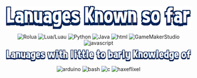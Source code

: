 <img src="/Images/LanSofar.png">
<div style="text-align: center;align-items: center;margin: 10px;align="center"">
  <img src="https://skillicons.dev/icons?i=robloxstudio" alt="Rolua">
  <img src="https://skillicons.dev/icons?i=lua" alt="Lua/Luau">
  <img src="https://skillicons.dev/icons?i=python" alt="Python">
  <img src="https://skillicons.dev/icons?i=java" alt="Java">
  <img src="https://skillicons.dev/icons?i=html" alt="html">
  <img src="https://skillicons.dev/icons?i=gamemakerstudio" alt="GameMakerStudio">
  <img src="https://skillicons.dev/icons?i=javascript" alt="javascript">
</div>

<img src="/Images/LittleKno.png">
<div style="text-align: center;align-items: center;margin: 10px;align="center"">
  <img src="https://skillicons.dev/icons?i=arduino" alt="arduino">
  <img src="https://skillicons.dev/icons?i=bash" alt="bash">
  <img src="https://skillicons.dev/icons?i=c" alt="c">
  <img src="https://skillicons.dev/icons?i=haxeflixel" alt="haxeflixel">
</div>
